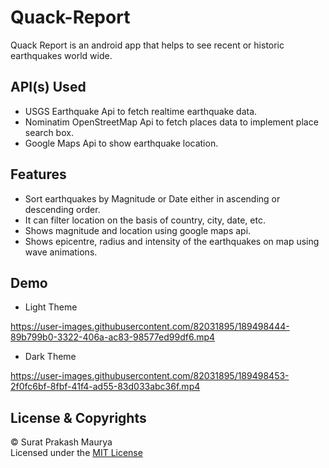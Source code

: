 # Quack-Report
Quack Report is an android app that helps to see recent or historic earthquakes world wide.

## API(s) Used
- USGS Earthquake Api to fetch realtime earthquake data.
- Nominatim OpenStreetMap Api to fetch places data to implement place search box.
- Google Maps Api to show earthquake location.

## Features
- Sort earthquakes by Magnitude or Date either in ascending or descending order.
- It can filter location on the basis of country, city, date, etc.
- Shows magnitude and location using google maps api.
- Shows epicentre, radius and intensity of the earthquakes on map using wave animations.

## Demo
- Light Theme


https://user-images.githubusercontent.com/82031895/189498444-89b799b0-3322-406a-ac83-98577ed99df6.mp4


- Dark Theme


https://user-images.githubusercontent.com/82031895/189498453-2f0fc6bf-8fbf-41f4-ad55-83d033abc36f.mp4


## License & Copyrights
© Surat Prakash Maurya <br/>
Licensed under the [MIT License](LICENSE)
